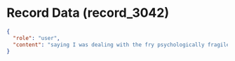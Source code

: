# Record Data (record_3042)

```json
{
  "role": "user",
  "content": "saying I was dealing with the fry psychologically fragile individual in general. What does that word mean?"
}
```
